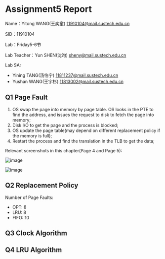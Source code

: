 # Assignment5 Report
Name：Yitong WANG(王奕童) 11910104@mail.sustech.edu.cn

SID：11910104

Lab：Friday5-6节

Lab Teacher：Yun SHEN(沈昀) sheny@mail.sustech.edu.cn

Lab SA:
- Yining TANG(汤怡宁) 11811237@mail.sustech.edu.cn
- Yushan WANG(王宇杉) 11813002@mail.sustech.edu.cn

## Q1 Page Fault

1. OS swap the page into memory by page table. 
OS looks in the PTE to find the address, and issues the request to disk to fetch the page into memory;
2. Disk I/O to get the page and the process is blocked;
3. OS update the page table(may depend on different replacement policy if the memory is full);
4. Restart the process and find the translation in the TLB to get the data;

Relevant screenshots in this chapter(Page 4 and Page 5):

![image](https://user-images.githubusercontent.com/64548919/163381001-72a31691-f8f0-42e1-8042-3456a573c737.png)

![image](https://user-images.githubusercontent.com/64548919/163381032-5808086b-5727-4d50-b5e5-fb8963ab3d4f.png)

## Q2 Replacement Policy

Number of Page Faults:
- OPT: 8
- LRU: 8
- FIFO: 10

## Q3 Clock Algorithm

## Q4 LRU Algorithm
